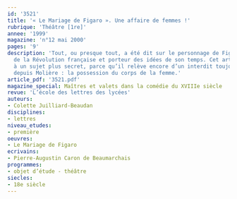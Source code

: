 ```yaml
---
id: '3521'
title: '« Le Mariage de Figaro ». Une affaire de femmes !'
rubrique: 'Théâtre [1re]'
annee: '1999'
magazine: 'n°12 mai 2000'
pages: '9'
description: 'Tout, ou presque tout, a été dit sur le personnage de Figaro, précurseur
  de la Révolution française et porteur des idées de son temps. Cet article s’intéresse
  à un sujet plus secret, parce qu’il relève encore d’un interdit toujours aussi brûlant
  depuis Molière : la possession du corps de la femme.'
article_pdf: '3521.pdf'
magazine_special: Maîtres et valets dans la comédie du XVIIIe siècle
revue: 'L’école des lettres des lycées'
auteurs:
- Colette Juilliard-Beaudan
disciplines:
- lettres
niveau_etudes:
- première
oeuvres:
- Le Mariage de Figaro
ecrivains:
- Pierre-Augustin Caron de Beaumarchais
programmes:
- objet d’étude - théâtre
siecles:
- 18e siècle
---
```

